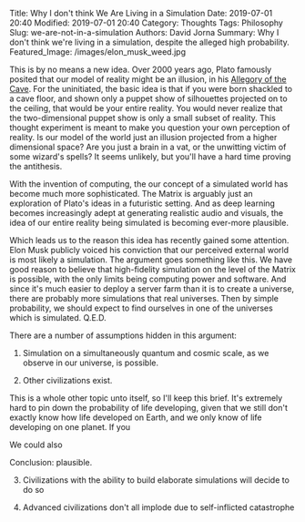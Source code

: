 Title: Why I don't think We Are Living in a Simulation
Date: 2019-07-01 20:40
Modified: 2019-07-01 20:40
Category: Thoughts
Tags: Philosophy
Slug: we-are-not-in-a-simulation
Authors: David Jorna
Summary: Why I don't think we're living in a simulation, despite the alleged high probability.
Featured_Image: /images/elon_musk_weed.jpg

This is by no means a new idea. Over 2000 years ago, Plato famously posited that our model of reality might be an illusion, in his [Allegory of the Cave](https://en.wikipedia.org/wiki/Allegory_of_the_Cave). For the uninitiated, the basic idea is that if you were born shackled to a cave floor, and shown only a puppet show of silhouettes projected on to the ceiling, that would be your entire reality. You would never realize that the two-dimensional puppet show is only a small subset of reality. This thought experiment is meant to make you question your own perception of reality. Is our model of the world just an illusion projected from a higher dimensional space? Are you just a brain in a vat, or the unwitting victim of some wizard's spells? It seems unlikely, but you'll have a hard time proving the antithesis.

With the invention of computing, the our concept of a simulated world has become much more sophisticated. The Matrix is arguably just an exploration of Plato's ideas in a futuristic setting. And as deep learning becomes increasingly adept at generating realistic audio and visuals, the idea of our entire reality being simulated is becoming ever-more plausible.

Which leads us to the reason this idea has recently gained some attention. Elon Musk publicly voiced his conviction that our perceived external world is most likely a simulation. The argument goes something like this. We have good reason to believe that high-fidelity simulation on the level of the Matrix is possible, with the only limits being computing power and software. And since it's much easier to deploy a server farm than it is to create a universe, there are probably more simulations that real universes. Then by simple probability, we should expect to find ourselves in one of the universes which is simulated. Q.E.D.

There are a number of assumptions hidden in this argument:

1. Simulation on a simultaneously quantum and cosmic scale, as we observe in our universe, is possible.

2. Other civilizations exist.  

This is a whole other topic unto itself, so I'll keep this brief. It's extremely hard to pin down the probability of life developing, given that we still don't exactly know how life developed on Earth, and we only know of life developing on one planet. If you 

We could also 

Conclusion: plausible.

3. Civilizations with the ability to build elaborate simulations will decide to do so

4. Advanced civilizations don't all implode due to self-inflicted catastrophe
